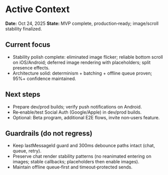 # Active Context

**Date:** Oct 24, 2025
**State:** MVP complete, production‑ready; image/scroll stability finalized.

## Current focus
- Stability polish complete: eliminated image flicker; reliable bottom scroll on iOS/Android; deferred image rendering with placeholders; split presence effects.
- Architecture solid: determinism + batching + offline queue proven; 95%+ confidence maintained.

## Next steps
- Prepare dev/prod builds; verify push notifications on Android.
- Re‑enable/test Social Auth (Google/Apple) in dev/prod builds.
- Optional: Beta program, additional E2E flows, invite non‑users feature.

## Guardrails (do not regress)
- Keep lastMessageId guard and 300ms debounce paths intact (chat, queue, retry).
- Preserve chat render stability patterns (no reanimated entering on images; stable callbacks; placeholders then enable images).
- Maintain offline queue‑first and timeout‑protected sends.


